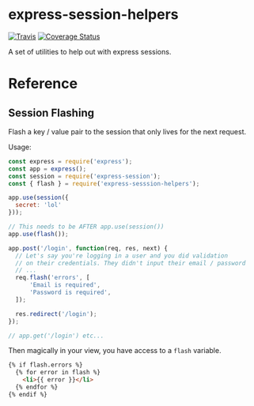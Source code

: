 # express-session-helpers

[![Travis](https://img.shields.io/travis/nehero/express-session-helpers.svg)](https://travis-ci.org/nehero/express-session-helpers) [![Coverage Status](https://coveralls.io/repos/nehero/express-session-helpers/badge.svg?branch=master)](https://coveralls.io/r/nehero/express-session-helpers?branch=master)

A set of utilities to help out with express sessions.

# Reference

## Session Flashing

Flash a key / value pair to the session that only lives for the next request.

Usage:

```javascript
const express = require('express');
const app = express();
const session = require('express-session');
const { flash } = require('express-sesssion-helpers');

app.use(session({
  secret: 'lol'
}));

// This needs to be AFTER app.use(session())
app.use(flash());

app.post('/login', function(req, res, next) {
  // Let's say you're logging in a user and you did validation 
  // on their credentials. They didn't input their email / password
  // ...
  req.flash('errors', [
      'Email is required',
      'Password is required',
  ]);

  res.redirect('/login');
});

// app.get('/login') etc...
```

Then magically in your view, you have access to a `flash` variable.

```html
{% if flash.errors %}
  {% for error in flash %}
    <li>{{ error }}</li>
  {% endfor %}
{% endif %}
```